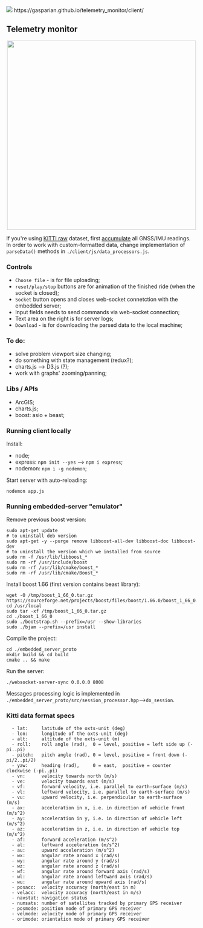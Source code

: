 <img src="https://travis-ci.com/gasparian/telemetry_monitor.svg?branch=master"/>  
https://gasparian.github.io/telemetry_monitor/client/  

## Telemetry monitor  

<p align="center"> <img src="https://github.com/gasparian/telemetry_monitor/blob/master/client/img/demo-pic.png" height=500 /> </p>  

If you're using [KITTI raw](http://www.cvlibs.net/datasets/kitti/raw_data.php) dataset, first [accumulate](https://gist.github.com/gasparian/7cd1b82e78a2ebefe895242616e87411) all GNSS/IMU readings.  
In order to work with custom-formatted data, change implementation of `parseData()` methods in `./client/js/data_processors.js`.  

### Controls  
 - `Choose file` - is for file uploading;  
 - `reset/play/stop` buttons are for animation of the finished ride (when the socket is closed);  
 - `Socket` button opens and closes web-socket connetction with the embedded server;  
 - Input fields needs to send commands via web-socket connection;  
 - Text area on the right is for server logs;  
 - `Download` - is for downloading the parsed data to the local machine;  

### To do:  
 - solve problem viewport size changing;  
 - do something with state management (redux?);  
 - charts.js --> D3.js (?);  
 - work with graphs' zooming/panning;  

### Libs / APIs  
 - ArcGIS;  
 - charts.js;  
 - boost: asio + beast;  

### Running client locally  
 Install:  
 - node;  
 - express: `npm init --yes` --> `npm i express`;  
 - nodemon: `npm i -g nodemon`;  

Start server with auto-reloading:  
```
nodemon app.js
```  

### Running embedded-server "emulator"  

Remove previous boost version:  
```
sudo apt-get update
# to uninstall deb version
sudo apt-get -y --purge remove libboost-all-dev libboost-doc libboost-dev
# to uninstall the version which we installed from source
sudo rm -f /usr/lib/libboost_*
sudo rm -rf /usr/include/boost
sudo rm -rf /usr/lib/cmake/boost_*
sudo rm -rf /usr/lib/cmake/Boost_*
```  

Install boost 1.66 (first version contains beast library):  
```
wget -O /tmp/boost_1_66_0.tar.gz https://sourceforge.net/projects/boost/files/boost/1.66.0/boost_1_66_0.tar.gz
cd /usr/local
sudo tar -xf /tmp/boost_1_66_0.tar.gz
cd ./boost_1_66_0
sudo ./bootstrap.sh --prefix=/usr --show-libraries
sudo ./bjam --prefix=/usr install 
```  
Compile the project:  
```
cd ./embedded_server_proto
mkdir build && cd build
cmake .. && make
```  
Run the server:  
```
./websocket-server-sync 0.0.0.0 8008
```  
Messages processing logic is implemented in `./embedded_server_proto/src/session_processor.hpp`-->`do_session`.  

### Kitti data format specs  
```
  - lat:     latitude of the oxts-unit (deg)
  - lon:     longitude of the oxts-unit (deg)
  - alt:     altitude of the oxts-unit (m)
  - roll:    roll angle (rad),  0 = level, positive = left side up (-pi..pi)
  - pitch:   pitch angle (rad), 0 = level, positive = front down (-pi/2..pi/2)
  - yaw:     heading (rad),     0 = east,  positive = counter clockwise (-pi..pi)
  - vn:      velocity towards north (m/s)
  - ve:      velocity towards east (m/s)
  - vf:      forward velocity, i.e. parallel to earth-surface (m/s)
  - vl:      leftward velocity, i.e. parallel to earth-surface (m/s)
  - vu:      upward velocity, i.e. perpendicular to earth-surface (m/s)
  - ax:      acceleration in x, i.e. in direction of vehicle front (m/s^2)
  - ay:      acceleration in y, i.e. in direction of vehicle left (m/s^2)
  - az:      acceleration in z, i.e. in direction of vehicle top (m/s^2)
  - af:      forward acceleration (m/s^2)
  - al:      leftward acceleration (m/s^2)
  - au:      upward acceleration (m/s^2)
  - wx:      angular rate around x (rad/s)
  - wy:      angular rate around y (rad/s)
  - wz:      angular rate around z (rad/s)
  - wf:      angular rate around forward axis (rad/s)
  - wl:      angular rate around leftward axis (rad/s)
  - wu:      angular rate around upward axis (rad/s)
  - posacc:  velocity accuracy (north/east in m)
  - velacc:  velocity accuracy (north/east in m/s)
  - navstat: navigation status
  - numsats: number of satellites tracked by primary GPS receiver
  - posmode: position mode of primary GPS receiver
  - velmode: velocity mode of primary GPS receiver
  - orimode: orientation mode of primary GPS receiver
```  
